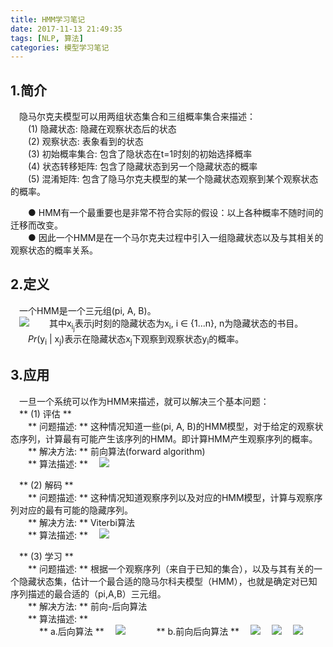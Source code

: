 ```yaml
---
title: HMM学习笔记
date: 2017-11-13 21:49:35
tags: [NLP, 算法]
categories: 模型学习笔记
---
```


## 1.简介
&emsp;隐马尔克夫模型可以用两组状态集合和三组概率集合来描述：</br>
&emsp;&emsp;(1) 隐藏状态: 隐藏在观察状态后的状态</br>
&emsp;&emsp;(2) 观察状态: 表象看到的状态</br>
&emsp;&emsp;(3) 初始概率集合: 包含了隐状态在t=1时刻的初始选择概率</br>
&emsp;&emsp;(4) 状态转移矩阵: 包含了隐藏状态到另一个隐藏状态的概率</br>
&emsp;&emsp;(5) 混淆矩阵: 包含了隐马尔克夫模型的某一个隐藏状态观察到某个观察状态的概率。</br>

&emsp;&emsp;● HMM有一个最重要也是非常不符合实际的假设：以上各种概率不随时间的迁移而改变。</br>
&emsp;&emsp;● 因此一个HMM是在一个马尔克夫过程中引入一组隐藏状态以及与其相关的观察状态的概率关系。</br>

## 2.定义
&emsp;一个HMM是一个三元组(pi, A, B)。</br>
&emsp;![](1.png)
&emsp;&emsp;其中x<sub>i<sub>j</sub></sub>表示j时刻的隐藏状态为x<sub>i</sub>, i ∈ {1...n}, n为隐藏状态的书目。</br>
&emsp;&emsp;*Pr*(y<sub>i</sub> | x<sub>j</sub>)表示在隐藏状态x<sub>j</sub>下观察到观察状态y<sub>i</sub>的概率。</br>

## 3.应用
&emsp;一旦一个系统可以作为HMM来描述，就可以解决三个基本问题：</br>
&emsp;** (1) 评估 ** </br>
&emsp;&emsp;** 问题描述: ** 这种情况知道一些(pi, A, B)的HMM模型，对于给定的观察状态序列，计算最有可能产生该序列的HMM。即计算HMM产生观察序列的概率。</br>
&emsp;&emsp;** 解决方法: ** 前向算法(forward algorithm)</br>
&emsp;&emsp;** 算法描述: ** 
&emsp;![](2.png)

&emsp;** (2) 解码 ** </br>
&emsp;&emsp;** 问题描述: ** 这种情况知道观察序列以及对应的HMM模型，计算与观察序列对应的最有可能的隐藏序列。</br>
&emsp;&emsp;** 解决方法: ** Viterbi算法</br>
&emsp;&emsp;** 算法描述: ** 
&emsp;![](3.png)

&emsp;** (3) 学习 ** </br>
&emsp;&emsp;** 问题描述: ** 根据一个观察序列（来自于已知的集合），以及与其有关的一个隐藏状态集，估计一个最合适的隐马尔科夫模型（HMM），也就是确定对已知序列描述的最合适的（pi,A,B）三元组。</br>
&emsp;&emsp;** 解决方法: ** 前向-后向算法</br>
&emsp;&emsp;** 算法描述: ** </br>
&emsp;&emsp;&emsp; ** a.后向算法 **
&emsp;![](4.png)
&emsp;&emsp;&emsp; ** b.前向后向算法 **
&emsp;![](5.png)
&emsp;![](6.png)
&emsp;![](7.png)

